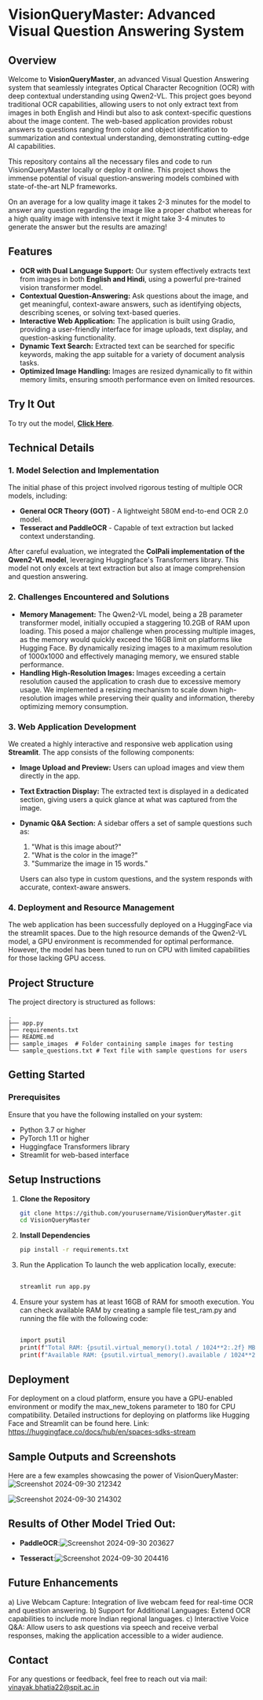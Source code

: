 # VisionQueryMaster: Advanced Visual Question Answering System

## Overview
Welcome to **VisionQueryMaster**, an advanced Visual Question Answering system that seamlessly integrates Optical Character Recognition (OCR) with deep contextual understanding using Qwen2-VL. This project goes beyond traditional OCR capabilities, allowing users to not only extract text from images in both English and Hindi but also to ask context-specific questions about the image content. The web-based application provides robust answers to questions ranging from color and object identification to summarization and contextual understanding, demonstrating cutting-edge AI capabilities.

This repository contains all the necessary files and code to run VisionQueryMaster locally or deploy it online. This project shows the immense potential of visual question-answering models combined with state-of-the-art NLP frameworks. 

On an average for a low quality image it takes 2-3 minutes for the model to answer any question regarding the image like a proper chatbot whereas for a high quality image with intensive text it might take 3-4 minutes to generate the answer but the results are amazing!

## Features
- **OCR with Dual Language Support:** Our system effectively extracts text from images in both **English and Hindi**, using a powerful pre-trained vision transformer model.
- **Contextual Question-Answering:** Ask questions about the image, and get meaningful, context-aware answers, such as identifying objects, describing scenes, or solving text-based queries.
- **Interactive Web Application:** The application is built using Gradio, providing a user-friendly interface for image uploads, text display, and question-asking functionality.
- **Dynamic Text Search:** Extracted text can be searched for specific keywords, making the app suitable for a variety of document analysis tasks.
- **Optimized Image Handling:** Images are resized dynamically to fit within memory limits, ensuring smooth performance even on limited resources.

## Try It Out
To try out the model, [**Click Here**](https://huggingface.co/spaces/vvinayakkk/seventhtry).

## Technical Details
### 1. **Model Selection and Implementation**
The initial phase of this project involved rigorous testing of multiple OCR models, including:
- **General OCR Theory (GOT)** - A lightweight 580M end-to-end OCR 2.0 model.
- **Tesseract and PaddleOCR** - Capable of text extraction but lacked context understanding.

After careful evaluation, we integrated the **ColPali implementation of the Qwen2-VL model**, leveraging Huggingface's Transformers library. This model not only excels at text extraction but also at image comprehension and question answering.

### 2. **Challenges Encountered and Solutions**
- **Memory Management:** The Qwen2-VL model, being a 2B parameter transformer model, initially occupied a staggering 10.2GB of RAM upon loading. This posed a major challenge when processing multiple images, as the memory would quickly exceed the 16GB limit on platforms like Hugging Face. By dynamically resizing images to a maximum resolution of 1000x1000 and effectively managing memory, we ensured stable performance.
- **Handling High-Resolution Images:** Images exceeding a certain resolution caused the application to crash due to excessive memory usage. We implemented a resizing mechanism to scale down high-resolution images while preserving their quality and information, thereby optimizing memory consumption.

### 3. **Web Application Development**
We created a highly interactive and responsive web application using **Streamlit**. The app consists of the following components:
- **Image Upload and Preview:** Users can upload images and view them directly in the app.
- **Text Extraction Display:** The extracted text is displayed in a dedicated section, giving users a quick glance at what was captured from the image.
- **Dynamic Q&A Section:** A sidebar offers a set of sample questions such as:
  1. "What is this image about?"
  2. "What is the color in the image?"
  3. "Summarize the image in 15 words."
  
  Users can also type in custom questions, and the system responds with accurate, context-aware answers.

### 4. **Deployment and Resource Management**
The web application has been successfully deployed on a HuggingFace via the streamlit spaces. Due to the high resource demands of the Qwen2-VL model, a GPU environment is recommended for optimal performance. However, the model has been tuned to run on CPU with limited capabilities for those lacking GPU access.

## Project Structure
The project directory is structured as follows:

```
.
├── app.py
├── requirements.txt
├── README.md
├── sample_images  # Folder containing sample images for testing
└── sample_questions.txt # Text file with sample questions for users

```


## Getting Started

### Prerequisites
Ensure that you have the following installed on your system:
- Python 3.7 or higher
- PyTorch 1.11 or higher
- Huggingface Transformers library
- Streamlit for web-based interface

## Setup Instructions

1. **Clone the Repository**
   ```bash
   git clone https://github.com/yourusername/VisionQueryMaster.git
   cd VisionQueryMaster

2. **Install Dependencies**
   ```bash
   pip install -r requirements.txt

3. Run the Application To launch the web application locally, execute:
    ```bash
      
    streamlit run app.py

4. Ensure your system has at least 16GB of RAM for smooth execution. You can check available RAM by creating a sample file test_ram.py and running the file with the following code:
    ```bash 
       
    import psutil
    print(f"Total RAM: {psutil.virtual_memory().total / 1024**2:.2f} MB")
    print(f"Available RAM: {psutil.virtual_memory().available / 1024**2:.2f} MB")

## Deployment
For deployment on a cloud platform, ensure you have a GPU-enabled environment or modify the max_new_tokens parameter to 180 for CPU compatibility. Detailed instructions for deploying on platforms like Hugging Face and Streamlit can be found here. Link: https://huggingface.co/docs/hub/en/spaces-sdks-stream

## Sample Outputs and Screenshots
Here are a few examples showcasing the power of VisionQueryMaster:
 ![Screenshot 2024-09-30 212342](https://github.com/user-attachments/assets/df847db8-7306-4cd7-bab9-8770110385b2)

![Screenshot 2024-09-30 214302](https://github.com/user-attachments/assets/7f90e0fe-4623-496c-a46c-5ca8ca4dd94e)



## Results of Other Model Tried Out:
- **PaddleOCR**:![Screenshot 2024-09-30 203627](https://github.com/user-attachments/assets/38b68739-19d8-4ce6-a7c5-1a47a95a5278)

 - **Tesseract**:![Screenshot 2024-09-30 204416](https://github.com/user-attachments/assets/2da80d66-3dc3-48d8-b065-53cf357138c1)



## Future Enhancements
a) Live Webcam Capture: Integration of live webcam feed for real-time OCR and question answering.
b) Support for Additional Languages: Extend OCR capabilities to include more Indian regional languages.
c) Interactive Voice Q&A: Allow users to ask questions via speech and receive verbal responses, making the application accessible to a wider audience.

## Contact
For any questions or feedback, feel free to reach out via mail: vinayak.bhatia22@spit.ac.in






